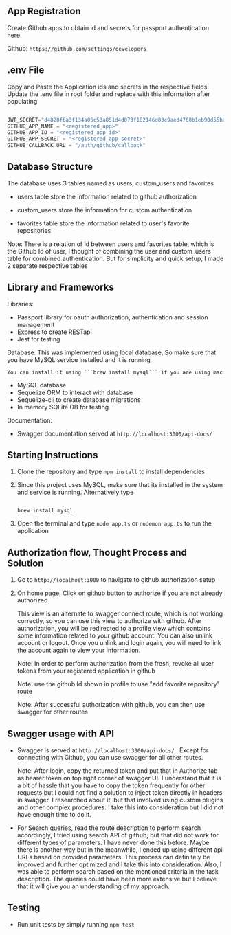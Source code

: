 ## App Registration

   Create Github apps to obtain id and secrets for passport authentication here:

   Github: `https://github.com/settings/developers`

## .env File
   Copy and Paste the Application ids and secrets in the respective fields. Update the .env file in root folder and replace with this information after populating.
   
   ```s

   JWT_SECRET="d4820f6a3f134a05c53a851d4d073f182146d03c9aed4760b1eb90d55baa379fef68ce7c9f2c1748731e9ecdb8f2736be094f1575c4d5d08e1154a5b87c237f0"
   GITHUB_APP_NAME = "<registered_app>"
   GITHUB_APP_ID = "<registered_app_id>"
   GITHUB_APP_SECRET = "<registered_app_secret>"
   GITHUB_CALLBACK_URL = "/auth/github/callback"

   ```

## Database Structure
  
   The database uses 3 tables named as users, custom_users and favorites

   - users table store the information related to github authorization

   - custom_users store the information for custom authentication

   - favorites table store the information related to user's favorite repositories

   Note: There is a relation of id between users and favorites table, which is the Github Id of user, I thought of combining
         the user and custom_users table for combined authentication. But for simplicity and quick setup, I made 2 separate respective tables

## Library and Frameworks
   
   Libraries:
   -  Passport library for oauth authorization, authentication and session management
   -  Express to create RESTapi
   -  Jest for testing

   Database: This was implemented using local database, So make sure that you have MySQL service installed and it is running
             
    You can install it using ```brew install mysql``` if you are using mac

   -  MySQL database
   -  Sequelize ORM to interact with database
   -  Sequelize-cli to create database migrations
   -  In memory SQLite DB for testing

   Documentation:
   -  Swagger documentation served at ``` http://localhost:3000/api-docs/ ```

## Starting Instructions

1. Clone the repository and type `npm install` to install dependencies

2. Since this project uses MySQL, make sure that its installed in the system and service is running. Alternatively type
   
   ```shell
   
   brew install mysql
   
   ```

3. Open the terminal and type `node app.ts` or `nodemon app.ts` to run the application


## Authorization flow, Thought Process and Solution

1. Go to `http://localhost:3000` to navigate to github authorization setup
   
2. On home page, Click on github button to authorize if you are not already authorized
    
   This view is an alternate to swagger connect route, which is not working correctly, so you can use this view to authorize
   with github. After authorization, you will be redirected to a profile view which contains some information related to your
   github account. You can also unlink account or logout. Once you unlink and login again, you will need to link the account
   again to view your information. 
   
   Note: In order to perform authorization from the fresh, revoke all user tokens from your registered application in github

   Note: use the github Id shown in profile to use "add favorite repository" route

   Note: After successful authorization with github, you can then use swagger for other routes

## Swagger usage with API

- Swagger is served at ``` http://localhost:3000/api-docs/ ``` . Except for connecting with Github, you can use swagger for
  all other routes.

  Note: After login, copy the returned token and put that in Authorize tab as bearer token on top right corner of swagger UI.
        I understand that it is a bit of hassle that you have to copy the token frequently for other requests but I could not
        find a solution to inject token directly in headers in swagger. I researched about it, but that involved using custom plugins and other complex procedures. I take this into consideration but I did not have enough time to do it.

- For Search queries, read the route description to perform search accordingly, I tried using search API of github, but that 
  did not work for different types of parameters. I have never done this before. Maybe there is another way but in the meanwhile, I ended up using different api URLs based on provided parameters. This process can definitely be improved and further optimized and I take this into consideration. Also, I was able to perform search based on the mentioned criteria in the task description. The queries could have been more extensive but I believe that it will give you an understanding of my approach.

## Testing

- Run unit tests by simply running ``` npm test ``` 

   

